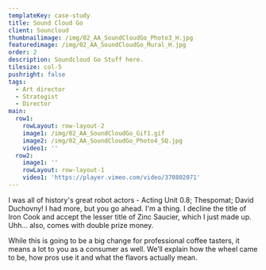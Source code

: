 ```yaml
---
templateKey: case-study
title: Sound Cloud Go
client: Souncloud
thumbnailimage: /img/02_AA_SoundCloudGo_Photo3_H.jpg
featuredimage: /img/02_AA_SoundCloudGo_Mural_H.jpg
order: 2
description: Soundcloud Go Stuff here.
tilesize: col-5
pushright: false
tags:
  - Art director
  - Strategist
  - Director
main:
  row1:
    rowLayout: row-layout-2
    image1: /img/02_AA_SoundCloudGo_Gif1.gif
    image2: /img/02_AA_SoundCloudGo_Photo4_SQ.jpg
    video1: ''
  row2:
    image1: ''
    rowLayout: row-layout-1
    video1: 'https://player.vimeo.com/video/370802071'
---
```


I was all of history's great robot actors - Acting Unit 0.8; Thespomat; David Duchovny! I had more, but you go ahead. I'm a thing. I decline the title of Iron Cook and accept the lesser title of Zinc Saucier, which I just made up. Uhh… also, comes with double prize money.

While this is going to be a big change for professional coffee tasters, it means a lot to you as a consumer as well. We’ll explain how the wheel came to be, how pros use it and what the flavors actually mean.
